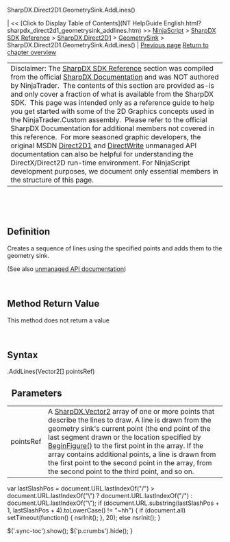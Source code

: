 ﻿










 


SharpDX.Direct2D1.GeometrySink.AddLines()







| &lt;&lt; [Click to Display Table of Contents](NT HelpGuide English.html?sharpdx_direct2d1_geometrysink_addlines.htm) &gt;&gt;
 [NinjaScript](ninjascript.htm) &gt; [SharpDX SDK Reference](sharpdx_sdk_reference.htm) &gt; [SharpDX.Direct2D1](sharpdx_direct2d1.htm) &gt; [GeometrySink](sharpdx_direct2d1_geometrysink.htm) &gt;
SharpDX.Direct2D1.GeometrySink.AddLines() | [Previous page](sharpdx_direct2d1_geometrysink_addline.htm)
[Return to chapter overview](sharpdx_direct2d1_geometrysink.htm)












|  |
| --- |
| Disclaimer: The [SharpDX SDK Reference](sharpdx_sdk_reference.htm) section was compiled from the official [SharpDX Documentation](http://sharpdx.org/) and was NOT authored by NinjaTrader.  The contents of this section are provided as-is and only cover a fraction of what is available from the SharpDX SDK.  This page was intended only as a reference guide to help you get started with some of the 2D Graphics concepts used in the NinjaTrader.Custom assembly.  Please refer to the official SharpDX Documentation for additional members not covered in this reference.  For more seasoned graphic developers, the original MSDN [Direct2D1](https://msdn.microsoft.com/en-us/library/windows/desktop/dd370990.aspx) and [DirectWrite](https://msdn.microsoft.com/en-us/library/windows/desktop/dd368038.aspx) unmanaged API documentation can also be helpful for understanding the DirectX/Direct2D run-time environment. For NinjaScript development purposes, we document only essential members in the structure of this page. |



 


 


Definition
----------


Creates a sequence of lines using the specified points and adds them to the geometry sink.


(See also [unmanaged API documentation](https://msdn.microsoft.com/en-us/library/dd316925.aspx))


 


Method Return Value
-------------------


This method does not return a value


 


Syntax
------


<geometrysink>.AddLines(Vector2[] pointsRef)


 
Parameters
------------




|  |  |
| --- | --- |
| pointsRef | A [SharpDX.Vector2](sharpdx_vector2.htm) array of one or more points that describe the lines to draw. A line is drawn from the geometry sink's current point (the end point of the last segment drawn or the location specified by [BeginFigure()](sharpdx_direct2d1_geometrysink_beginfigure.htm) to the first point in the array. If the array contains additional points, a line is drawn from the first point to the second point in the array, from the second point to the third point, and so on. |






 
 var lastSlashPos = document.URL.lastIndexOf("/") &gt; document.URL.lastIndexOf("\\") ? document.URL.lastIndexOf("/") : document.URL.lastIndexOf("\\");
 if (document.URL.substring(lastSlashPos + 1, lastSlashPos + 4).toLowerCase() != "~hh") {
 if (document.all) setTimeout(function() {
 nsrInit();
 }, 20);
 else nsrInit();
 }
 
 
 $('.sync-toc').show();
 $('p.crumbs').hide();
 }
 
 
 



</geometrysink>